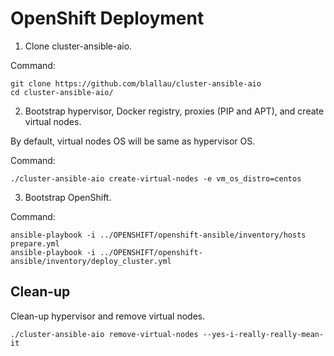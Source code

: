 OpenShift Deployment
====================

1. Clone cluster-ansible-aio.

Command:

    git clone https://github.com/blallau/cluster-ansible-aio
    cd cluster-ansible-aio/

2. Bootstrap hypervisor, Docker registry, proxies (PIP and APT), and create
virtual nodes.

By default, virtual nodes OS will be same as hypervisor OS.

Command:

    ./cluster-ansible-aio create-virtual-nodes -e vm_os_distro=centos

3. Bootstrap OpenShift.

Command:

    ansible-playbook -i ../OPENSHIFT/openshift-ansible/inventory/hosts prepare.yml
    ansible-playbook -i ../OPENSHIFT/openshift-ansible/inventory/deploy_cluster.yml

Clean-up
--------

Clean-up hypervisor and remove virtual nodes.

    ./cluster-ansible-aio remove-virtual-nodes --yes-i-really-really-mean-it
